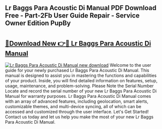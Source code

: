 ## Lr Baggs Para Acoustic Di Manual PDF Download Free - Part-2Fb User Guide Repair - Service Owner Edition PupBy

# <h2><a href="http://bc36953.oget.top/?id=Lr+Baggs+Para+Acoustic+Di+Manual">🔗Download New 👉🔴 Lr Baggs Para Acoustic Di Manual</a></h2>

[![Lr Baggs Para Acoustic Di Manual new download](https://i.imgur.com/5g1atiW.png)](http://bc36953.oget.top/?id=Lr+Baggs+Para+Acoustic+Di+Manual)
Welcome to the user guide for your newly purchased Lr Baggs Para Acoustic Di Manual. This manual is designed to assist you in mastering the functions and capabilities of your product. Inside, you will find detailed information on features, setup, usage, maintenance, and problem-solving. Please Note the Serial Number Locate and record the serial number of your new Lr Baggs Para Acoustic Di Manual for warranty purposes. Lr Baggs Para Acoustic Di Manual comes with an array of advanced features, including geolocation, smart alerts, customizable themes, and multi-device syncing, all of which can be accessed and customized through the user interface. Let's Get Started! Contact us today and let us help you make the most of your new Lr Baggs Para Acoustic Di Manual.
